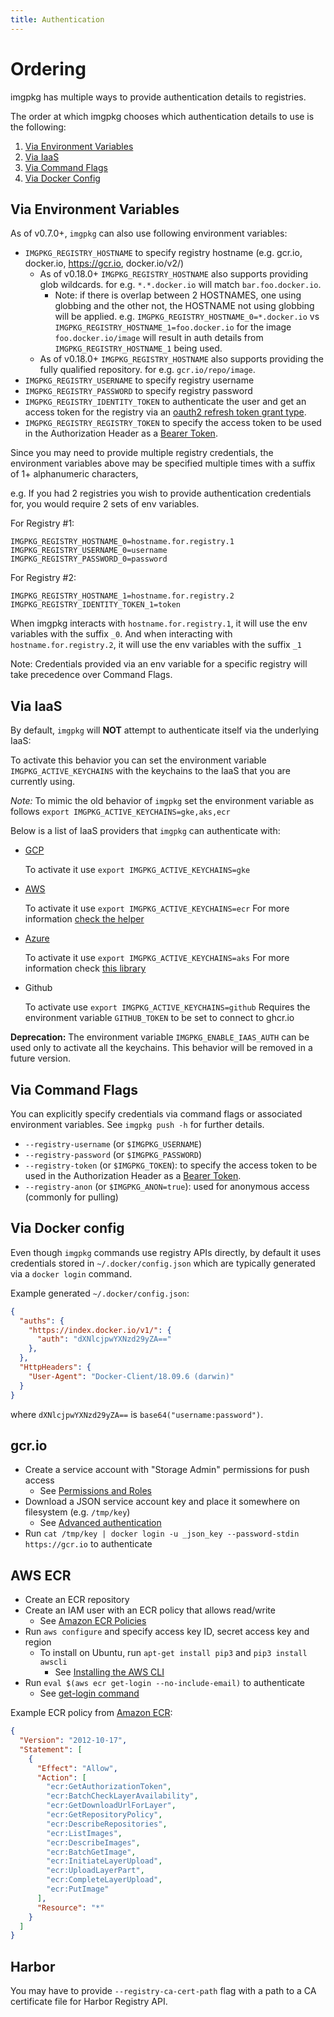 ```yaml
---
title: Authentication
---
```


# Ordering

imgpkg has multiple ways to provide authentication details to registries.

The order at which imgpkg chooses which authentication details to use is the following:

1. [Via Environment Variables](#via-environment-variables)
1. [Via IaaS](#via-iaas)
1. [Via Command Flags](#via-command-flags)
1. [Via Docker Config](#via-docker-config)

## Via Environment Variables

As of v0.7.0+, `imgpkg` can also use following environment variables:

- `IMGPKG_REGISTRY_HOSTNAME` to specify registry hostname (e.g. gcr.io, docker.io, https://gcr.io, docker.io/v2/)
  - As of v0.18.0+ `IMGPKG_REGISTRY_HOSTNAME` also supports providing glob wildcards. for e.g. `*.*.docker.io` will match `bar.foo.docker.io`. 
    - Note: if there is overlap between 2 HOSTNAMES, one using globbing and the other not, the HOSTNAME not using globbing will be applied. e.g. `IMGPKG_REGISTRY_HOSTNAME_0=*.docker.io` vs `IMGPKG_REGISTRY_HOSTNAME_1=foo.docker.io` for the image `foo.docker.io/image` will result in auth details from `IMGPKG_REGISTRY_HOSTNAME_1` being used.
  - As of v0.18.0+ `IMGPKG_REGISTRY_HOSTNAME` also supports providing the fully qualified repository. for e.g. `gcr.io/repo/image`. 
- `IMGPKG_REGISTRY_USERNAME` to specify registry username
- `IMGPKG_REGISTRY_PASSWORD` to specify registry password
- `IMGPKG_REGISTRY_IDENTITY_TOKEN` to authenticate the user and get an access token for the registry via an [oauth2 refresh token grant type](https://docs.docker.com/registry/spec/auth/oauth/).
- `IMGPKG_REGISTRY_REGISTRY_TOKEN` to specify the access token to be used in the Authorization Header as a [Bearer Token](https://docs.docker.com/registry/spec/auth/token/#using-the-bearer-token).

Since you may need to provide multiple registry credentials, the environment variables above may be specified multiple times with a suffix of 1+ alphanumeric characters,

e.g. If you had 2 registries you wish to provide authentication credentials for, you would require 2 sets of env variables.

For Registry #1:

```
IMGPKG_REGISTRY_HOSTNAME_0=hostname.for.registry.1
IMGPKG_REGISTRY_USERNAME_0=username
IMGPKG_REGISTRY_PASSWORD_0=password
```

For Registry #2:

```
IMGPKG_REGISTRY_HOSTNAME_1=hostname.for.registry.2
IMGPKG_REGISTRY_IDENTITY_TOKEN_1=token
```

When imgpkg interacts with `hostname.for.registry.1`, it will use the env variables with the suffix `_0`. And when interacting with `hostname.for.registry.2`, it will use the env variables with the suffix `_1`


Note: Credentials provided via an env variable for a specific registry will take precedence over Command Flags.

## Via IaaS

By default, `imgpkg` will **NOT** attempt to authenticate itself via the underlying IaaS:

To activate this behavior you can set the environment variable `IMGPKG_ACTIVE_KEYCHAINS` with the keychains to the IaaS that you are currently using.

*Note:* To mimic the old behavior of `imgpkg` set the environment variable as follows `export IMGPKG_ACTIVE_KEYCHAINS=gke,aks,ecr`

Below is a list of IaaS providers that `imgpkg` can authenticate with:

- [GCP](https://cloud.google.com/compute/docs/metadata/overview)

  To activate it use `export IMGPKG_ACTIVE_KEYCHAINS=gke`

- [AWS](https://docs.aws.amazon.com/AWSEC2/latest/UserGuide/ec2-instance-metadata.html)

  To activate it use `export IMGPKG_ACTIVE_KEYCHAINS=ecr`
  For more information [check the helper](https://github.com/awslabs/amazon-ecr-credential-helper#configuration)

- [Azure](https://docs.microsoft.com/en-us/azure/active-directory/managed-identities-azure-resources/how-managed-identities-work-vm)

  To activate it use `export IMGPKG_ACTIVE_KEYCHAINS=aks`
  For more information check [this library](https://github.com/chrismellard/docker-credential-acr-env)

- Github

  To activate use `export IMGPKG_ACTIVE_KEYCHAINS=github`
  Requires the environment variable `GITHUB_TOKEN` to be set to connect to ghcr.io

**Deprecation:** The environment variable `IMGPKG_ENABLE_IAAS_AUTH` can be used only to activate all the keychains.
This behavior will be removed in a future version.


## Via Command Flags

You can explicitly specify credentials via command flags or associated environment variables. See `imgpkg push -h` for further details.

- `--registry-username` (or `$IMGPKG_USERNAME`)
- `--registry-password` (or `$IMGPKG_PASSWORD`)
- `--registry-token` (or `$IMGPKG_TOKEN`): to specify the access token to be used in the Authorization Header as a [Bearer Token](https://docs.docker.com/registry/spec/auth/token/#using-the-bearer-token).
- `--registry-anon` (or `$IMGPKG_ANON=true`): used for anonymous access (commonly for pulling)

## Via Docker config

Even though `imgpkg` commands use registry APIs directly, by default it uses credentials stored in `~/.docker/config.json` which are typically generated via a `docker login` command.

Example generated `~/.docker/config.json`:

```json
{
  "auths": {
    "https://index.docker.io/v1/": {
      "auth": "dXNlcjpwYXNzd29yZA=="
    },
  },
  "HttpHeaders": {
    "User-Agent": "Docker-Client/18.09.6 (darwin)"
  }
}
```

where `dXNlcjpwYXNzd29yZA==` is `base64("username:password")`.

## gcr.io

- Create a service account with "Storage Admin" permissions for push access
  - See [Permissions and Roles](https://cloud.google.com/container-registry/docs/access-control#permissions_and_roles)
- Download a JSON service account key and place it somewhere on filesystem (e.g. `/tmp/key`)
  - See [Advanced authentication](https://cloud.google.com/container-registry/docs/advanced-authentication#json_key_file)
- Run `cat /tmp/key | docker login -u _json_key --password-stdin https://gcr.io` to authenticate

## AWS ECR

- Create an ECR repository
- Create an IAM user with an ECR policy that allows read/write
  - See [Amazon ECR Policies](https://docs.aws.amazon.com/AmazonECR/latest/userguide/ecr_managed_policies.html)
- Run `aws configure` and specify access key ID, secret access key and region
  - To install on Ubuntu, run `apt-get install pip3` and `pip3 install awscli`
    - See [Installing the AWS CLI](https://docs.aws.amazon.com/cli/latest/userguide/cli-chap-install.html)
- Run `eval $(aws ecr get-login --no-include-email)` to authenticate
  - See [get-login command](https://docs.aws.amazon.com/cli/latest/reference/ecr/get-login.html)

Example ECR policy from [Amazon ECR](https://docs.aws.amazon.com/AmazonECR/latest/userguide/ecr_managed_policies.html):

```json
{
  "Version": "2012-10-17",
  "Statement": [
    {
      "Effect": "Allow",
      "Action": [
        "ecr:GetAuthorizationToken",
        "ecr:BatchCheckLayerAvailability",
        "ecr:GetDownloadUrlForLayer",
        "ecr:GetRepositoryPolicy",
        "ecr:DescribeRepositories",
        "ecr:ListImages",
        "ecr:DescribeImages",
        "ecr:BatchGetImage",
        "ecr:InitiateLayerUpload",
        "ecr:UploadLayerPart",
        "ecr:CompleteLayerUpload",
        "ecr:PutImage"
      ],
      "Resource": "*"
    }
  ]
}
```

## Harbor

You may have to provide `--registry-ca-cert-path` flag with a path to a CA certificate file for Harbor Registry API.
